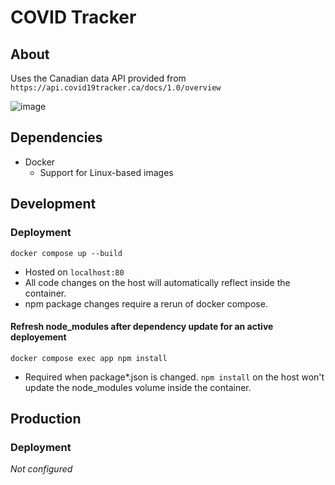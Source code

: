 # COVID Tracker

## About

Uses the Canadian data API provided from `https://api.covid19tracker.ca/docs/1.0/overview`

![image](https://user-images.githubusercontent.com/20251568/129493761-5c368261-008c-43a9-8cbd-5471a865d8c9.png)

## Dependencies

- Docker
  - Support for Linux-based images

## Development

### Deployment

`docker compose up --build`

- Hosted on `localhost:80`
- All code changes on the host will automatically reflect inside the container.
- npm package changes require a rerun of docker compose.

#### Refresh node_modules after dependency update for an active deployement

`docker compose exec app npm install`

- Required when package*.json is changed. `npm install` on the host won't update the node_modules volume inside the container.

## Production

### Deployment

*Not configured*
